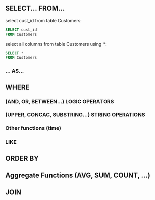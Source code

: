 ## SELECT... FROM...

select cust_id from table Customers:
```sql
SELECT cust_id
FROM Customers
```

select all columns from table Customers using *:
```sql
SELECT *
FROM Customers
```

### ... AS...

## WHERE

### (AND, OR, BETWEEN...) LOGIC OPERATORS

### (UPPER, CONCAC, SUBSTRING...) STRING OPERATIONS

### Other functions (time)

### LIKE

## ORDER BY

## Aggregate Functions (AVG, SUM, COUNT, ...)

## JOIN

